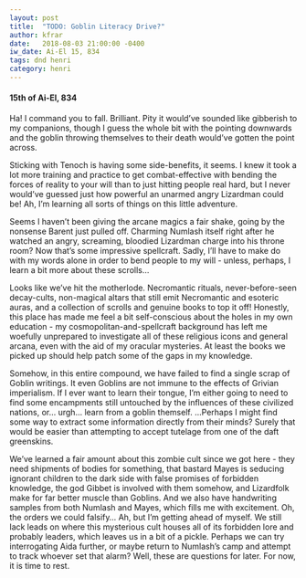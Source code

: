 ```yaml
---
layout: post
title:  "TODO: Goblin Literacy Drive?"
author: kfrar
date:   2018-08-03 21:00:00 -0400
iw_date: Ai-El 15, 834
tags: dnd henri
category: henri
---
```


#### 15th of Ai-El, 834

Ha! I command you to fall. Brilliant. Pity it would’ve sounded like gibberish
to my companions, though I guess the whole bit with the pointing downwards and
the goblin throwing themselves to their death would’ve gotten the point across.

Sticking with Tenoch is having some side-benefits, it seems. I knew it took a
lot more training and practice to get combat-effective with bending the forces
of reality to your will than to just hitting people real hard, but I never
would’ve guessed just how powerful an unarmed angry Lizardman could be! Ah, I’m
learning all sorts of things on this little adventure.

Seems I haven’t been giving the arcane magics a fair shake, going by the
nonsense Barent just pulled off. Charming Numlash itself right after he watched
an angry, screaming, bloodied Lizardman charge into his throne room? Now that’s
some impressive spellcraft. Sadly, I’ll have to make do with my words alone in
order to bend people to my will - unless, perhaps, I learn a bit more about
these scrolls…

Looks like we’ve hit the motherlode. Necromantic rituals, never-before-seen
decay-cults, non-magical altars that still emit Necromantic and esoteric
auras, and a collection of scrolls and genuine books to top it off! Honestly,
this place has made me feel a bit self-conscious about the holes in my own
education - my cosmopolitan-and-spellcraft background has left me woefully
unprepared to investigate all of these religious icons and general arcana, even
with the aid of my oracular mysteries. At least the books we picked up should
help patch some of the gaps in my knowledge.

Somehow, in this entire compound, we have failed to find a single scrap of
Goblin writings. It even Goblins are not immune to the effects of Grivian
imperialism. If I ever want to learn their tongue, I’m either going to need to
find some encampments still untouched by the influences of these civilized
nations, or… urgh… learn from a goblin themself. ...Perhaps  I might find some
way to extract some information directly from their minds? Surely that would be
easier than attempting to accept tutelage from one of the daft greenskins.

We’ve learned a fair amount about this zombie cult since we got here - they
need shipments of bodies for something, that bastard Mayes is seducing ignorant
children to the dark side with false promises of forbidden knowledge, the god
Gibbet is involved with them somehow, and Lizardfolk make for far better muscle
than Goblins. And we also have handwriting samples from both Numlash and Mayes,
which fills me with excitement. Oh, the orders we could falsify… Ah, but I’m
getting ahead of myself. We still lack leads on where this mysterious cult
houses all of its forbidden lore and probably leaders, which leaves us in a bit
of a pickle. Perhaps we can try interrogating Aida further, or maybe return to
Numlash’s camp and attempt to track whoever set that alarm? Well, these are
questions for later. For now, it is time to rest.
